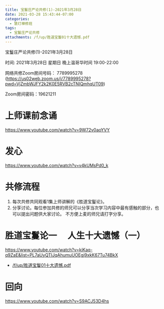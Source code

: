 ```yaml
---
title: 宝鬘庄严论共修(1)-2021年3月28日
date: 2021-03-28 15:43:44-07:00
categories:
  - 慧灯禅修班
tags:
  - 宝鬘庄严论共修
attachments: /f/up/胜道宝鬘01十大遗憾.pdf
---
```

宝鬘庄严论共修(1)-2021年3月28日  

时间: 2021年3月28日 星期日 晚上温哥华时间 19:00-22:00  

网络共修Zoom房间号码： 7789995278 (<https://us02web.zoom.us/j/7789995278?pwd=VjZmbWJFY2k2K0E5RVB2cTNIQmhqUT09>)

Zoom房间密码：19621211

# 上师课前念诵

<https://www.youtube.com/watch?v=9W72v0aoYVY>

# 发心

<https://www.youtube.com/watch?v=v4kUMsPd0_k>

# 共修流程  

1. 每次共修共同观看1集上师讲解的《胜道宝鬘论》。
2. 分享讨论。每位参加共修的师兄可以分享当次学习内容中最有感触的部分，也可以提出问题供大家讨论。
不方便上麦的师兄请打字分享。

# 胜道宝鬘论一 　人生十大遗憾（一）

<https://www.youtube.com/watch?v=kiKaq-q9ZaE&list=PL7aUyQTIJqAhumuUOEgj9xkK67Tu74BkX>

- [/f/up/胜道宝鬘01十大遗憾.pdf](/f/up/胜道宝鬘01十大遗憾.pdf)

# 回向 

<https://www.youtube.com/watch?v=S9ACJ53D4hs>
